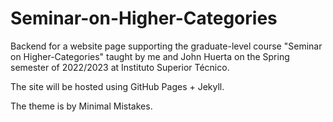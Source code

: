 # Seminar-on-Higher-Categories

Backend for a website page supporting the graduate-level course "Seminar on Higher-Categories" taught by me and John Huerta on the Spring semester of 2022/2023 at Instituto Superior Técnico.

The site will be hosted using GitHub Pages + Jekyll.

The theme is by Minimal Mistakes.
